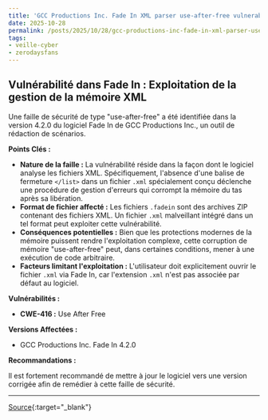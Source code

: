 ```yaml
---
title: 'GCC Productions Inc. Fade In XML parser use-after-free vulnerability'
date: 2025-10-28
permalink: /posts/2025/10/28/gcc-productions-inc-fade-in-xml-parser-use-after-free-vulnerability/
tags:
- veille-cyber
- zerodaysfans
---
```

## Vulnérabilité dans Fade In : Exploitation de la gestion de la mémoire XML

Une faille de sécurité de type "use-after-free" a été identifiée dans la version 4.2.0 du logiciel Fade In de GCC Productions Inc., un outil de rédaction de scénarios.

**Points Clés :**

*   **Nature de la faille :** La vulnérabilité réside dans la façon dont le logiciel analyse les fichiers XML. Spécifiquement, l'absence d'une balise de fermeture `</list>` dans un fichier `.xml` spécialement conçu déclenche une procédure de gestion d'erreurs qui corrompt la mémoire du tas après sa libération.
*   **Format de fichier affecté :** Les fichiers `.fadein` sont des archives ZIP contenant des fichiers XML. Un fichier `.xml` malveillant intégré dans un tel format peut exploiter cette vulnérabilité.
*   **Conséquences potentielles :** Bien que les protections modernes de la mémoire puissent rendre l'exploitation complexe, cette corruption de mémoire "use-after-free" peut, dans certaines conditions, mener à une exécution de code arbitraire.
*   **Facteurs limitant l'exploitation :** L'utilisateur doit explicitement ouvrir le fichier `.xml` via Fade In, car l'extension `.xml` n'est pas associée par défaut au logiciel.

**Vulnérabilités :**

*   **CWE-416 :** Use After Free

**Versions Affectées :**

*   GCC Productions Inc. Fade In 4.2.0

**Recommandations :**

Il est fortement recommandé de mettre à jour le logiciel vers une version corrigée afin de remédier à cette faille de sécurité.

---
[Source](https://talosintelligence.com/vulnerability_reports/TALOS-2025-2252){:target="_blank"}
